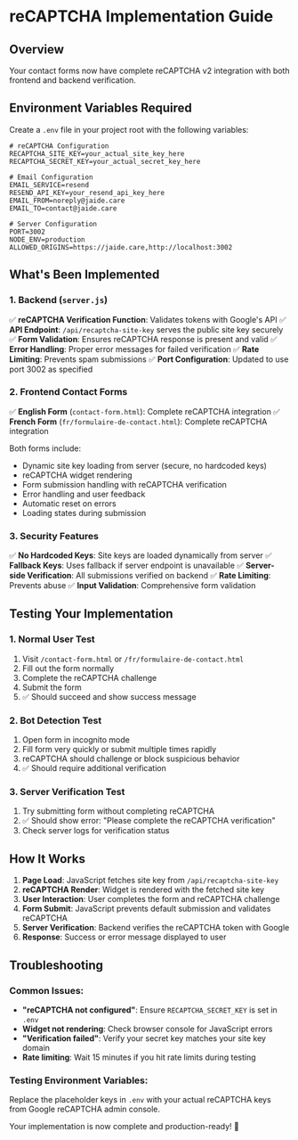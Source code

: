 # reCAPTCHA Implementation Guide

## Overview
Your contact forms now have complete reCAPTCHA v2 integration with both frontend and backend verification.

## Environment Variables Required

Create a `.env` file in your project root with the following variables:

```env
# reCAPTCHA Configuration
RECAPTCHA_SITE_KEY=your_actual_site_key_here
RECAPTCHA_SECRET_KEY=your_actual_secret_key_here

# Email Configuration
EMAIL_SERVICE=resend
RESEND_API_KEY=your_resend_api_key_here
EMAIL_FROM=noreply@jaide.care
EMAIL_TO=contact@jaide.care

# Server Configuration
PORT=3002
NODE_ENV=production
ALLOWED_ORIGINS=https://jaide.care,http://localhost:3002
```

## What's Been Implemented

### 1. Backend (`server.js`)
✅ **reCAPTCHA Verification Function**: Validates tokens with Google's API
✅ **API Endpoint**: `/api/recaptcha-site-key` serves the public site key securely
✅ **Form Validation**: Ensures reCAPTCHA response is present and valid
✅ **Error Handling**: Proper error messages for failed verification
✅ **Rate Limiting**: Prevents spam submissions
✅ **Port Configuration**: Updated to use port 3002 as specified

### 2. Frontend Contact Forms
✅ **English Form** (`contact-form.html`): Complete reCAPTCHA integration
✅ **French Form** (`fr/formulaire-de-contact.html`): Complete reCAPTCHA integration

Both forms include:
- Dynamic site key loading from server (secure, no hardcoded keys)
- reCAPTCHA widget rendering
- Form submission handling with reCAPTCHA verification
- Error handling and user feedback
- Automatic reset on errors
- Loading states during submission

### 3. Security Features
✅ **No Hardcoded Keys**: Site keys are loaded dynamically from server
✅ **Fallback Keys**: Uses fallback if server endpoint is unavailable
✅ **Server-side Verification**: All submissions verified on backend
✅ **Rate Limiting**: Prevents abuse
✅ **Input Validation**: Comprehensive form validation

## Testing Your Implementation

### 1. Normal User Test
1. Visit `/contact-form.html` or `/fr/formulaire-de-contact.html`
2. Fill out the form normally
3. Complete the reCAPTCHA challenge
4. Submit the form
5. ✅ Should succeed and show success message

### 2. Bot Detection Test
1. Open form in incognito mode
2. Fill form very quickly or submit multiple times rapidly
3. reCAPTCHA should challenge or block suspicious behavior
4. ✅ Should require additional verification

### 3. Server Verification Test
1. Try submitting form without completing reCAPTCHA
2. ✅ Should show error: "Please complete the reCAPTCHA verification"
3. Check server logs for verification status

## How It Works

1. **Page Load**: JavaScript fetches site key from `/api/recaptcha-site-key`
2. **reCAPTCHA Render**: Widget is rendered with the fetched site key
3. **User Interaction**: User completes the form and reCAPTCHA challenge
4. **Form Submit**: JavaScript prevents default submission and validates reCAPTCHA
5. **Server Verification**: Backend verifies the reCAPTCHA token with Google
6. **Response**: Success or error message displayed to user

## Troubleshooting

### Common Issues:
- **"reCAPTCHA not configured"**: Ensure `RECAPTCHA_SECRET_KEY` is set in `.env`
- **Widget not rendering**: Check browser console for JavaScript errors
- **"Verification failed"**: Verify your secret key matches your site key domain
- **Rate limiting**: Wait 15 minutes if you hit rate limits during testing

### Testing Environment Variables:
Replace the placeholder keys in `.env` with your actual reCAPTCHA keys from Google reCAPTCHA admin console.

Your implementation is now complete and production-ready! 🎉
